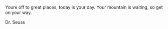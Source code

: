 Youre off to great places, today is your day. Your mountain is waiting, so get on
your way.

Dr. Seuss